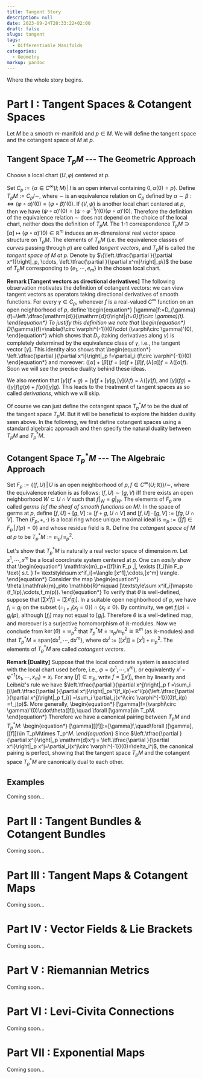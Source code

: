 ```yaml
---
title: Tangent Story
description: null
date: 2023-09-24T20:33:22+02:00
draft: false
slugs: tangent
tags:
  - Differentiable Manifolds
categories:
  - Geometry
markup: pandoc
---
```


Where the whole story begins.

# Part I : Tangent Spaces & Cotangent Spaces

Let $M$ be a smooth $m$-manifold and $p\in M$. We will define the tangent space and the cotangent space of $M$ at $p$.

## Tangent Space $T_pM$ --- The Geometric Approach

Choose a local chart $(U,\varphi)$ centered at $p$.

Set $C_p:=\{\alpha\in C^{\infty}(I;M) \,|\, \text{$I$ is an open interval containing $0$}, \alpha(0)=p\}$. Define $T_pM:=C_p/\sim$, where $\sim$ is an equivalence relation on $C_p$ defined by $\alpha\sim \beta:\iff (\varphi\circ \alpha)'(0)=(\varphi\circ \beta)'(0)$. If $(V,\psi)$ is another local chart centered at $p$, then we have $(\psi\circ \alpha)'(0)=(\psi\circ \varphi^{-1})'(0) (\varphi\circ \alpha)'(0)$. Therefore the definition of the equivalence relation $\sim$ does not depend on the choice of the local chart, neither does the definition of $T_pM$. The 1-1 correspondence $T_pM\ni [\alpha]\mapsto (\varphi\circ \alpha)'(0)\in \mathbb{R}^m$ induces an $m$-dimensional real vector space structure on $T_pM$. The elements of $T_pM$ (i.e. the equivalence classes of *curves* passing through $p$) are called *tangent vectors*, and $T_pM$ is called the *tangent space of $M$ at $p$*. Denote by $\{\left.\tfrac{\partial }{\partial x^1}\right|_p, \cdots, \left.\tfrac{\partial }{\partial x^m}\right|_p\}$ the base of $T_pM$ corresponding to $\{e_1,\cdots,e_m\}$ in the chosen local chart.

**Remark [Tangent vectors as directional derivatives]**
The following observation motivates the definition of cotangent vectors: we can view tangent vectors as operators taking directional derivatives of smooth functions. For every $\gamma\in C_p$, whenever $f$ is a real-valued $C^{\infty}$ function on an open neighborhood of $p$, define
\begin{equation*}
	[\gamma]f:=D_{\gamma}(f)=\left.\dfrac{\mathrm{d}}{\mathrm{d}t}\right|_{t=0}(f\circ \gamma)(t).
\end{equation*} 
To justify this definition we note that
\begin{equation*}
	D_{\gamma}(f)=\nabla(f\circ \varphi^{-1})(0)\cdot (\varphi\circ \gamma)'(0),
\end{equation*}
which shows that $D_\gamma$ (taking derivatives along $\gamma$) is completely determined by the equivalence class of $\gamma$, i.e., the tangent vector $[\gamma]$. This identity also shows that
\begin{equation*}
	\left.\dfrac{\partial }{\partial x^i}\right|_p f=\partial_i (f\circ \varphi^{-1})(0)
\end{equation*}
and moreover: $([\alpha]+[\beta])f=[\alpha]f+[\beta]f, (\lambda[\alpha])f=\lambda([\alpha]f)$. Soon we will see the precise duality behind these ideas.

We also mention that $[\gamma](f+g)=[\gamma]f+[\gamma]g, [\gamma](\lambda f)=\lambda([\gamma]f)$, and $[\gamma](fg)=([\gamma]f)g(p)+f(p)([\gamma]g)$. This leads to the treatment of tangent spaces as so called *derivations*, which we will skip.

Of course we can just define the cotangent space $T_p^*M$ to be the dual of the tangent space $T_pM$. But it will be beneficial to explore the hidden duality seen above. In the following, we first define cotangent spaces using a standard algebraic approach and then specify the natural duality between $T_pM$ and $T_p^*M$.

## Cotangent Space $T_p^*M$ --- The Algebraic Approach

Set $F_p:=\{(f,U) \,|\, \text{$U$ is an open neighborhood of $p$}, f\in C^{\infty}(U;\mathbb{R})\}/\sim$, where the equivalence relation is as follows: $(f,U)\sim (g,V)$ iff there exists an open neighborhood $W\subset U\cap V$ such that $f|_W=g|_W$. The elements of $F_p$ are called *germs (of the sheaf of smooth functions on $M$)*. In the space of germs at $p$, define $[f,U]+[g,V]:=[f+g,U\cap V]$ and $[f,U]\cdot [g,V]:=[fg,U\cap V]$. Then $(F_p,+,\cdot)$ is a local ring whose unique maximal ideal is $\mathfrak{m}_p:=\{[f]\in F_p \,|\, f(p) = 0\}$ and whose residue field is $\mathbb{R}$. Define the *cotangent space of $M$ at $p$* to be $T_p^*M:=\mathfrak{m}_p/\mathfrak{m}_p^2$.

Let's show that $T_p^*M$ is naturally a real vector space of dimension $m$. Let $x^1,\cdots,x^m$ be a local coordinate system centered at $p$. One can *easily* show that
\begin{equation*}
	\mathfrak{m}_p=\{[f]\in F_p \,|\, \exists [f_i]\in F_p \text{ s.t. } f= \textstyle\sum x^if_i\}=\langle [x^1],\cdots,[x^m] \rangle.
\end{equation*}
Consider the map
\begin{equation*}
	\theta:\mathfrak{m}_p\to \mathbb{R}^n\quad [\textstyle\sum x^if_i]\mapsto (f_1(p),\cdots,f_m(p)).
\end{equation*}
To verify that $\theta$ is well-defined, suppose that $[\sum x^if_i]=[\sum x^ig_i]$. In a suitable open neighborhood of $p$, we have $f_i=g_i$ on the subset $(\cap_{j\neq i} \{x_j=0\})\cap \{x_i\neq 0\}$. By continuity, we get $f_i(p)=g_i(p)$, although $[f_i]$ may not equal to $[g_i]$. Therefore $\theta$ is a well-defined map, and moreover is a surjective homomorphism of $\mathbb{R}$-modules. Now we conclude from $\ker(\theta)=\mathfrak{m}_p^2$ that $T_p^*M=\mathfrak{m}_p/\mathfrak{m}_p^2\cong \mathbb{R}^m$ (as $\mathbb{R}$-modules) and that $T_p^*M=\text{span}\{\mathrm{d}x^1,\cdots,\mathrm{d}x^m\}$, where $\mathrm{d}x^i:=[[x^i]]=[x^i]+\mathfrak{m}_p^2$. The elements of $T_p^*M$ are called *cotangent vectors*.

**Remark [Duality]**
Suppose that the local coordinate system is associated with the local chart used before, i.e., $\varphi=(x^1,\cdots,x^m)$, or equivalently $x^i\circ \varphi^{-1}(x_1,\cdots,x_m)=x_i$. For any $[f]\in \mathfrak{m}_p$, write $f=\sum x^if_i$, then by linearity and Leibniz's rule we have $\left.\tfrac{\partial }{\partial x^j}\right|_p f
=\sum_i [(\left.\tfrac{\partial }{\partial x^j}\right|_px^i)f_i(p)+x^i(p)(\left.\tfrac{\partial }{\partial x^j}\right|_p f_i)]
=\sum_i \partial_j(x^i\circ \varphi^{-1})(0)f_i(p)
=f_j(p)$. More generally,
\begin{equation*}
	[\gamma]f=(\varphi\circ \gamma)'(0)\cdot\theta([f]),\quad \forall [\gamma]\in T_pM.
\end{equation*}
Therefore we have a canonical pairing between $T_pM$ and $T_p^*M$:
\begin{equation*}
	[\gamma][[f]]:=[\gamma]f,\quad\forall ([\gamma],[[f]])\in T_pM\times T_p^*M.
\end{equation*}
Since $\left.\tfrac{\partial }{\partial x^i}\right|_p \mathrm{d}x^j = \left.\tfrac{\partial }{\partial x^i}\right|_p x^j=\partial_i(x^j\circ \varphi^{-1})(0)=\delta_i^j$, the canonical pairing is perfect, showing that the tangent space $T_pM$ and the cotangent space $T_p^*M$ are canonically dual to each other.

## Examples

Coming soon...

# Part II : Tangent Bundles & Cotangent Bundles

Coming soon...

# Part III : Tangent Maps & Cotangent Maps

Coming soon...

# Part IV : Vector Fields & Lie Brackets

Coming soon...

# Part V : Riemannian Metrics

Coming soon...

# Part VI : Levi-Civita Connections

Coming soon...

# Part VII : Exponential Maps

Coming soon...
